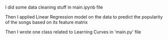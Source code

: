 I did some data cleaning stuff in main.ipynb file

Then I applied Linear Regression model on the data to predict the popularity of the songs based on its feature matrix

Then I wrote one class related to Learning Curves in 'main.py' file


